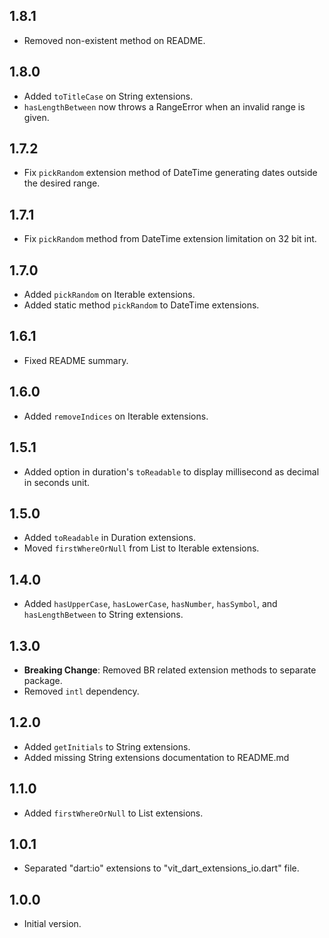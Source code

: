 ## 1.8.1

- Removed non-existent method on README.

## 1.8.0

- Added `toTitleCase` on String extensions.
- `hasLengthBetween` now throws a RangeError when an invalid range is given.

## 1.7.2

- Fix `pickRandom` extension method of DateTime generating dates outside the desired range.

## 1.7.1

- Fix `pickRandom` method from DateTime extension limitation on 32 bit int.

## 1.7.0

- Added `pickRandom` on Iterable extensions.
- Added static method `pickRandom` to DateTime extensions.

## 1.6.1

- Fixed README summary.

## 1.6.0

- Added `removeIndices` on Iterable extensions.

## 1.5.1

- Added option in duration's `toReadable` to display millisecond as decimal in seconds unit.

## 1.5.0

- Added `toReadable` in Duration extensions.
- Moved `firstWhereOrNull` from List to Iterable extensions.

## 1.4.0

- Added `hasUpperCase`, `hasLowerCase`, `hasNumber`, `hasSymbol`, and `hasLengthBetween` to String extensions.

## 1.3.0

- **Breaking Change**: Removed BR related extension methods to separate package.
- Removed `intl` dependency.

## 1.2.0

- Added `getInitials` to String extensions.
- Added missing String extensions documentation to README.md

## 1.1.0

- Added `firstWhereOrNull` to List<T> extensions.

## 1.0.1

- Separated "dart:io" extensions to "vit_dart_extensions_io.dart" file.

## 1.0.0

- Initial version.
